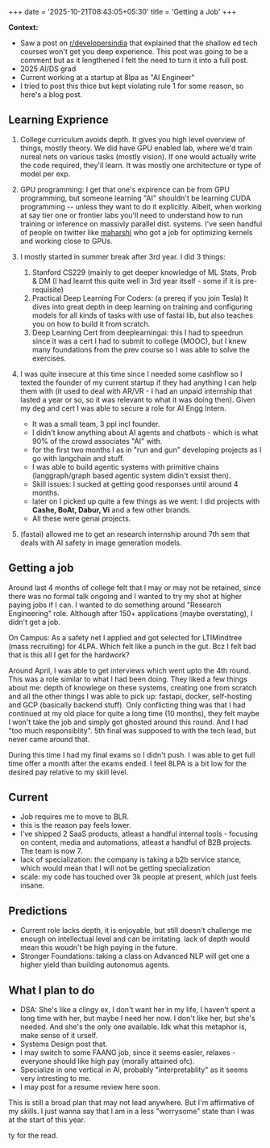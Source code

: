 +++
date = '2025-10-21T08:43:05+05:30'
title = 'Getting a Job'
+++


**Context:**
- Saw a post on [r/developersindia](reddit.com/r/developersindia) that explained that the shallow ed tech courses won't get you deep experience. This post was going to be a comment but as it lengthened I felt the need to turn it into a full post.
- 2025 AI/DS grad
- Current working at a startup at 8lpa as "AI Engineer"
- I tried to post this thice but kept violating rule 1 for some reason, so here's a blog post. 

## Learning Exprience

1. College curriculum avoids depth. It gives you high level overview of things, mostly theory. We did have GPU enabled lab, where we'd train nureal nets on various tasks (mostly vision). If one would actually write the code required, they'll learn. It was mostly one architecture or type of model per exp.

2. GPU programming: I get that one's expirence can be from GPU programming, but someone learning "AI" shouldn't be learning CUDA programming -- unless they want to do it explicitly. Albeit, when working at say tier one or frontier labs you'll need to understand how to run training or inference on massivly parallel dist. systems. I've seen handful of people on twitter like [maharshi](https://x.com/mrsiipa) who got a job for optimizing kernels and working close to GPUs. 

3. I mostly started in summer break after 3rd year. I did 3 things:
   1. Stanford CS229 (mainly to get deeper knowledge of ML Stats, Prob & DM (I had learnt this quite well in 3rd year itself - some if it is pre-requisite)
   2. Practical Deep Learning For Coders: (a prereq if you join Tesla) It dives into great depth in deep learning on training and configuring models for all kinds of tasks with use of fastai lib, but also teaches you on how to build it from scratch.
   3. Deep Learning Cert from deeplearningai: this I had to speedrun since it was a cert I had to submit to college (MOOC), but I knew many foundations from the prev course so I was able to solve the exercises.

4. I was quite insecure at this time since I needed some cashflow so I texted the founder of my current startup if they had anything I can help them with (it used to deal with AR/VR - I had an unpaid internship that lasted a year or so, so it was relevant to what it was doing then). Given my deg and cert I was able to secure a role for AI Engg Intern.
   - It was a small team, 3 ppl incl founder.
   - I didn't know anything about AI agents and chatbots - which is what 90% of the crowd associates "AI" with.
   - for the first two months I as in "run and gun" developing projects as I go with langchain and stuff.
   - I was able to build agentic systems with primitive chains (langgraph/graph based agentic system didin't exsist then).
   - Skill issues: I sucked at getting good responses until around 4 months.
   - later on I picked up quite a few things as we went: I did projects with **Cashe, BoAt, Dabur, Vi** and a few other brands.
   - All these were genai projects.

5. (fastai) allowed me to get an research internship around 7th sem that deals with AI safety in image generation models.

## Getting a job

Around last 4 months of college felt that I may or may not be retained, since there was no formal talk ongoing and I wanted to try my shot at higher paying jobs if I can. I wanted to do something around "Research Engineering" role.
Although after 150+ applications (maybe overstating), I didn't get a job.

On Campus: As a safety net I applied and got selected for LTIMindtree (mass recruiting) for 4LPA. Which felt like a punch in the gut. Bcz I felt bad that is this all I get for the hardwork?

Around April, I was able to get interviews which went upto the 4th round. This was a role similar to what I had been doing. They liked a few things about me: depth of knowlege on these systems, creating one from scratch and all the other things I was able to pick up: fastapi, docker, self-hosting and GCP (basically backend stuff). Only conflicting thing was that I had continued at my old place for quite a long time (10 months), they felt maybe I won't take the job and simply got ghosted around this round. And I had "too much responsiblity". 5th final was supposed to with the tech lead, but never came around that.

During this time I had my final exams so I didn't push. I was able to get full time offer a month after the exams ended. I feel 8LPA is a bit low for the desired pay relative to my skill level.

## Current
- Job requires me to move to BLR.
- this is the reason pay feels lower.
- I've shipped 2 SaaS products, atleast a handful internal tools - focusing on content, media and automations, atleast a handful of B2B projects. The team is now 7.
- lack of specialization: the company is taking a b2b service stance, which would mean that I will not be getting specialization
- scale: my code has touched over 3k people at present, which just feels insane.

## Predictions
- Current role lacks depth, it is enjoyable, but still doesn't challenge me enough on intellectual level and can be irritating. lack of depth would mean this woudn't be high paying in the future.
- Stronger Foundations: taking a class on Advanced NLP will get one a higher yield than building autonomus agents.

## What I plan to do
- DSA: She's like a clingy ex, I don't want her in my life, I haven't spent a long time with her, but maybe I need her now. I don't like her, but she's needed. And she's the only one available. Idk what this metaphor is, make sense of it urself.
- Systems Design post that.
- I may switch to some FAANG job, since it seems easier, relaxes - everyone should like high pay (morally attained ofc).
- Specialize in one vertical in AI, probably "interpretablity" as it seems very intresting to me.
- I may post for a resume review here soon.

This is still a broad plan that may not lead anywhere. But I'm affirmative of my skills. I just wanna say that I am in a less "worrysome" state than I was at the start of this year.

ty for the read.